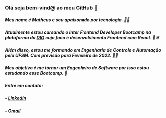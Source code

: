 ### Olá seja bem-vind@ ao meu GitHub 👋

##### Meu nome é Matheus e sou apaixonado por tecnologia. 👨‍💻

##### Atualmente estou cursando o Inter Frontend Developer Bootcamp na plataforma da [DIO](https://digitalinnovation.one/) cujo foco é desenvolvimento Frontend com React. 🌱⚛️

##### Além disso, estou me formando em Engenharia de Controle e Automação pela UFSM. Com previsão para Fevereiro de 2022. 👨‍🎓

##### Meu objetivo é me tornar um Engenheiro de Software por isso estou estudando esse Bootcamp. 🤩

##### Entre em contato:

##### - [LinkedIn](https://www.linkedin.com/in/matheusmslima)
##### - [Gmail](mailto:matheusmslima@gmail.com)


<!--
**matheusmslima/matheusmslima** is a ✨ _special_ ✨ repository because its `README.md` (this file) appears on your GitHub profile.

Here are some ideas to get you started:

- 🔭 I’m currently working on ...
- 🌱 I’m currently learning ...
- 👯 I’m looking to collaborate on ...
- 🤔 I’m looking for help with ...
- 💬 Ask me about ...
- 📫 How to reach me: ...
- 😄 Pronouns: ...
- ⚡ Fun fact: ...
-->
